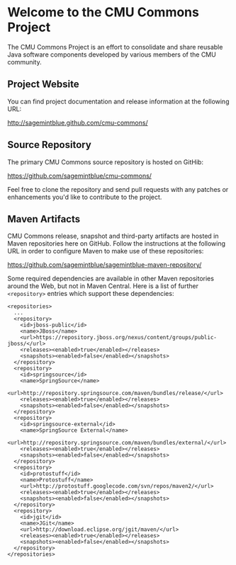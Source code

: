 # Welcome to the CMU Commons Project

The CMU Commons Project is an effort to consolidate and share reusable Java
software components developed by various members of the CMU community.


## Project Website

You can find project documentation and release information at the following URL:

<http://sagemintblue.github.com/cmu-commons/>


## Source Repository

The primary CMU Commons source repository is hosted on GitHib:

<https://github.com/sagemintblue/cmu-commons/>

Feel free to clone the repository and send pull requests with any patches or
enhancements you'd like to contribute to the project.


## Maven Artifacts

CMU Commons release, snapshot and third-party artifacts are hosted in Maven
repositories here on GitHub. Follow the instructions at the following URL in
order to configure Maven to make use of these repositories:

<https://github.com/sagemintblue/sagemintblue-maven-repository/>

Some required dependencies are available in other Maven repositories around the
Web, but not in Maven Central. Here is a list of further `<repository>` entries
which support these dependencies:

    <repositories>
      ...
      <repository>
        <id>jboss-public</id>
        <name>JBoss</name>
        <url>https://repository.jboss.org/nexus/content/groups/public-jboss/</url>
        <releases><enabled>true</enabled></releases>
        <snapshots><enabled>false</enabled></snapshots>
      </repository>
      <repository>
        <id>springsource</id>
        <name>SpringSource</name>
        <url>http://repository.springsource.com/maven/bundles/release/</url>
        <releases><enabled>true</enabled></releases>
        <snapshots><enabled>false</enabled></snapshots>
      </repository>
      <repository>
        <id>springsource-external</id>
        <name>SpringSource External</name>
        <url>http://repository.springsource.com/maven/bundles/external/</url>
        <releases><enabled>true</enabled></releases>
        <snapshots><enabled>false</enabled></snapshots>
      </repository>
      <repository>
        <id>protostuff</id>
        <name>Protostuff</name>
        <url>http://protostuff.googlecode.com/svn/repos/maven2/</url>
        <releases><enabled>true</enabled></releases>
        <snapshots><enabled>false</enabled></snapshots>
      </repository>
      <repository>
        <id>jgit</id>
        <name>JGit</name>
        <url>http://download.eclipse.org/jgit/maven/</url>
        <releases><enabled>true</enabled></releases>
        <snapshots><enabled>false</enabled></snapshots>
      </repository>
    </repositories>
